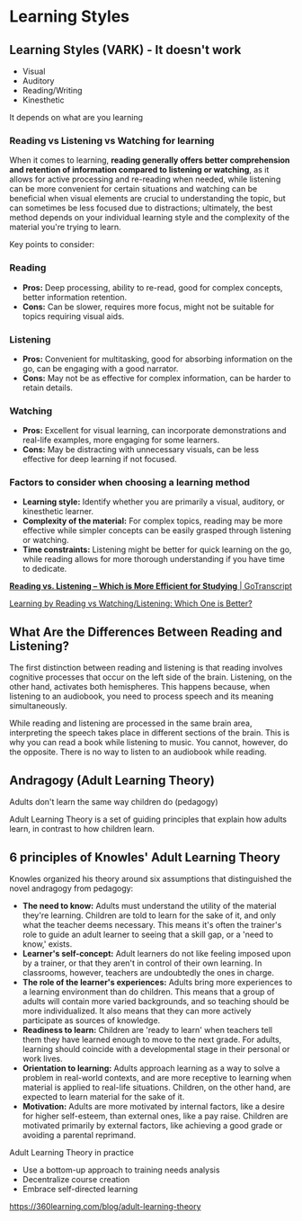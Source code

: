 # Learning Styles

## Learning Styles (VARK) - It doesn't work

- Visual
- Auditory
- Reading/Writing
- Kinesthetic

It depends on what are you learning

### Reading vs Listening vs Watching for learning

When it comes to learning, **reading generally offers better comprehension and retention of information compared to listening or watching**, as it allows for active processing and re-reading when needed, while listening can be more convenient for certain situations and watching can be beneficial when visual elements are crucial to understanding the topic, but can sometimes be less focused due to distractions; ultimately, the best method depends on your individual learning style and the complexity of the material you're trying to learn.

Key points to consider:

### Reading

- **Pros:** Deep processing, ability to re-read, good for complex concepts, better information retention.
- **Cons:** Can be slower, requires more focus, might not be suitable for topics requiring visual aids.

### Listening

- **Pros:** Convenient for multitasking, good for absorbing information on the go, can be engaging with a good narrator.
- **Cons:** May not be as effective for complex information, can be harder to retain details.

### Watching

- **Pros:** Excellent for visual learning, can incorporate demonstrations and real-life examples, more engaging for some learners.
- **Cons:** May be distracting with unnecessary visuals, can be less effective for deep learning if not focused.

### Factors to consider when choosing a learning method

- **Learning style:** Identify whether you are primarily a visual, auditory, or kinesthetic learner.
- **Complexity of the material:** For complex topics, reading may be more effective while simpler concepts can be easily grasped through listening or watching.
- **Time constraints:** Listening might be better for quick learning on the go, while reading allows for more thorough understanding if you have time to dedicate.

[**Reading vs. Listening – Which is More Efficient for Studying** \| GoTranscript](https://gotranscript.com/blog/reading_vs._listening_which_is_more_efficient_for_studying)

[Learning by Reading vs Watching/Listening: Which One is Better?](https://www.linkedin.com/pulse/learning-reading-vs-watchinglistening-which-one-better-ana-regina-lhjxc/)

## What Are the Differences Between Reading and Listening?

The first distinction between reading and listening is that reading involves cognitive processes that occur on the left side of the brain. Listening, on the other hand, activates both hemispheres. This happens because, when listening to an audiobook, you need to process speech and its meaning simultaneously.

While reading and listening are processed in the same brain area, interpreting the speech takes place in different sections of the brain. This is why you can read a book while listening to music. You cannot, however, do the opposite. There is no way to listen to an audiobook while reading.

## Andragogy (Adult Learning Theory)

Adults don't learn the same way children do (pedagogy)

Adult Learning Theory is a set of guiding principles that explain how adults learn, in contrast to how children learn.

## 6 principles of Knowles' Adult Learning Theory

Knowles organized his theory around six assumptions that distinguished the novel andragogy from pedagogy:

- **The need to know:** Adults must understand the utility of the material they're learning. Children are told to learn for the sake of it, and only what the teacher deems necessary. This means it's often the trainer's role to guide an adult learner to seeing that a skill gap, or a 'need to know,' exists.
- **Learner's self-concept:** Adult learners do not like feeling imposed upon by a trainer, or that they aren't in control of their own learning. In classrooms, however, teachers are undoubtedly the ones in charge.
- **The role of the learner's experiences:** Adults bring more experiences to a learning environment than do children. This means that a group of adults will contain more varied backgrounds, and so teaching should be more individualized. It also means that they can more actively participate as sources of knowledge.
- **Readiness to learn:** Children are 'ready to learn' when teachers tell them they have learned enough to move to the next grade. For adults, learning should coincide with a developmental stage in their personal or work lives.
- **Orientation to learning:** Adults approach learning as a way to solve a problem in real-world contexts, and are more receptive to learning when material is applied to real-life situations. Children, on the other hand, are expected to learn material for the sake of it.
- **Motivation:** Adults are more motivated by internal factors, like a desire for higher self-esteem, than external ones, like a pay raise. Children are motivated primarily by external factors, like achieving a good grade or avoiding a parental reprimand.

Adult Learning Theory in practice

- Use a bottom-up approach to training needs analysis
- Decentralize course creation
- Embrace self-directed learning

https://360learning.com/blog/adult-learning-theory

